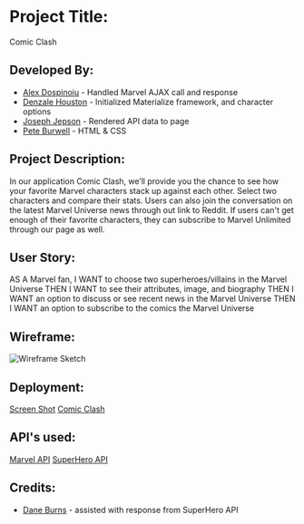 # Project Title:
Comic Clash

## Developed By:
* [Alex Dospinoiu](https://github.com/adospinoiu) - Handled Marvel AJAX call and response
* [Denzale Houston](https://github.com/Denzale) - Initialized Materialize framework, and character options
* [Joseph Jepson](https://github.com/alligatormonday) - Rendered API data to page
* [Pete Burwell](https://github.com/PDB21) - HTML & CSS


 ## Project Description:
In our application Comic Clash, we’ll provide you the chance to see how your favorite Marvel characters stack up against each other. Select two characters and compare their stats. Users can also join the conversation on the latest Marvel Universe news through out link to Reddit. If users can't get enough of their favorite characters, they can subscribe to Marvel Unlimited through our page as well. 


## User Story:
AS A Marvel fan, 
I WANT to choose two superheroes/villains in the Marvel Universe
THEN I WANT to see their attributes, image, and biography
THEN I WANT an option to discuss or see recent news in the Marvel Universe
THEN I WANT an option to subscribe to the comics the Marvel Universe


## Wireframe:
![Wireframe Sketch](https://i.imgur.com/kVoelCK.png)

## Deployment:
[Screen Shot](https://imgur.com/a/UpWpkKq)
[Comic Clash](https://alligatormonday.github.io/team_ghost/)

## API's used:
[Marvel API](https://developer.marvel.com/)
[SuperHero API](https://superheroapi.com/)

## Credits: 
* [Dane Burns](https://github.com/daneburns) - assisted with response from SuperHero API
